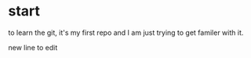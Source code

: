 # start
to learn the git, it's my first repo and I am just trying to get familer with it.

new line to edit
